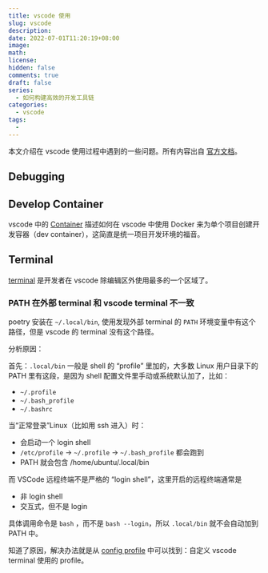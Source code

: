 ```yaml
---
title: vscode 使用
slug: vscode
description:
date: 2022-07-01T11:20:19+08:00
image:
math:
license:
hidden: false
comments: true
draft: false
series:
  - 如何构建高效的开发工具链
categories:
  - vscode
tags:
  -
---
```


本文介绍在 vscode 使用过程中遇到的一些问题。所有内容出自 [官方文档](https://code.visualstudio.com/docs)。

## Debugging

## Develop Container

vscode 中的 [Container](https://code.visualstudio.com/docs/remote/containers) 描述如何在 vscode 中使用 Docker 来为单个项目创建开发容器（dev container），这简直是统一项目开发环境的福音。

## Terminal

[terminal](https://code.visualstudio.com/docs/terminal/getting-started) 是开发者在 vscode 除编辑区外使用最多的一个区域了。

### PATH 在外部 terminal 和 vscode  terminal 不一致

poetry 安装在 `~/.local/bin`, 使用发现外部 terminal 的 `PATH` 环境变量中有这个路径，但是 vscode 的 terminal 没有这个路径。

分析原因：

首先：`.local/bin` 一般是 shell 的 “profile” 里加的，大多数 Linux 用户目录下的 PATH 里有这段，是因为 shell 配置文件里手动或系统默认加了，比如：

+ `~/.profile`
+ `~/.bash_profile`
+ `~/.bashrc`

当“正常登录”Linux（比如用 ssh 进入）时：

+ 会启动一个 login shell
+ `/etc/profile` → `~/.profile` → `~/.bash_profile` 都会跑到
+ PATH 就会包含 /home/ubuntu/.local/bin

而 VSCode 远程终端不是严格的 “login shell”，这里开启的远程终端通常是

+ 非 login shell
+ 交互式，但不是 login

具体调用命令是 `bash` ，而不是 `bash --login`，所以 `.local/bin` 就不会自动加到 PATH 中。

知道了原因，解决办法就是从 [config profile](https://code.visualstudio.com/docs/terminal/profiles#_configuring-profiles) 中可以找到：自定义 vscode terminal 使用的 profile。
